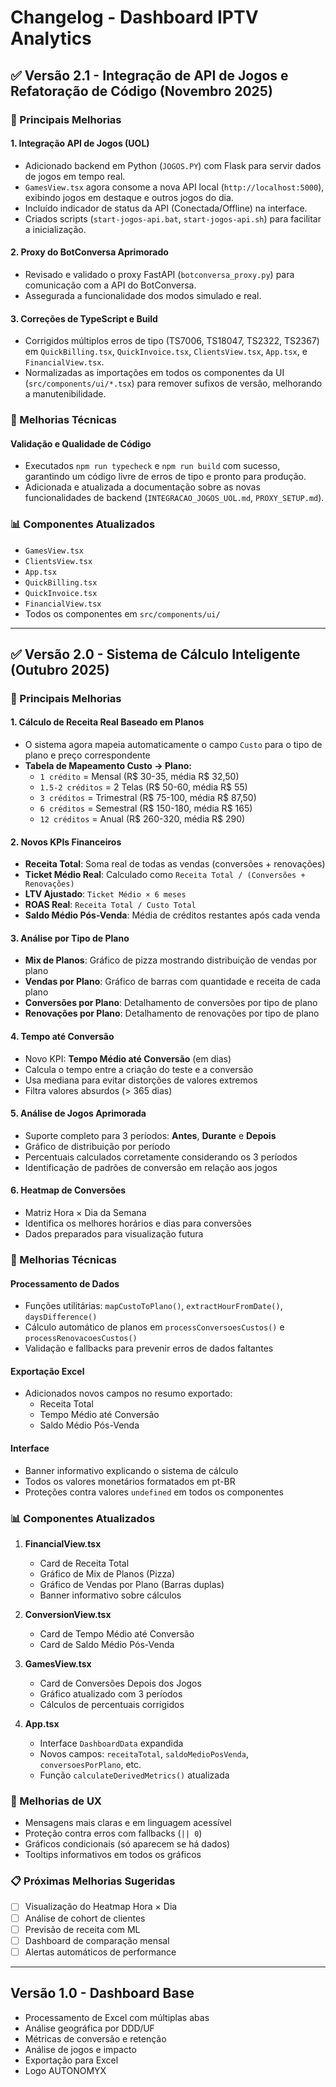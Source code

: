 # Changelog - Dashboard IPTV Analytics

## ✅ Versão 2.1 - Integração de API de Jogos e Refatoração de Código (Novembro 2025)

### 🎯 Principais Melhorias

#### 1. **Integração API de Jogos (UOL)**
- Adicionado backend em Python (`JOGOS.PY`) com Flask para servir dados de jogos em tempo real.
- `GamesView.tsx` agora consome a nova API local (`http://localhost:5000`), exibindo jogos em destaque e outros jogos do dia.
- Incluído indicador de status da API (Conectada/Offline) na interface.
- Criados scripts (`start-jogos-api.bat`, `start-jogos-api.sh`) para facilitar a inicialização.

#### 2. **Proxy do BotConversa Aprimorado**
- Revisado e validado o proxy FastAPI (`botconversa_proxy.py`) para comunicação com a API do BotConversa.
- Assegurada a funcionalidade dos modos simulado e real.

#### 3. **Correções de TypeScript e Build**
- Corrigidos múltiplos erros de tipo (TS7006, TS18047, TS2322, TS2367) em `QuickBilling.tsx`, `QuickInvoice.tsx`, `ClientsView.tsx`, `App.tsx`, e `FinancialView.tsx`.
- Normalizadas as importações em todos os componentes da UI (`src/components/ui/*.tsx`) para remover sufixos de versão, melhorando a manutenibilidade.

### 🔧 Melhorias Técnicas

#### Validação e Qualidade de Código
- Executados `npm run typecheck` e `npm run build` com sucesso, garantindo um código livre de erros de tipo e pronto para produção.
- Adicionada e atualizada a documentação sobre as novas funcionalidades de backend (`INTEGRACAO_JOGOS_UOL.md`, `PROXY_SETUP.md`).

### 📊 Componentes Atualizados
- `GamesView.tsx`
- `ClientsView.tsx`
- `App.tsx`
- `QuickBilling.tsx`
- `QuickInvoice.tsx`
- `FinancialView.tsx`
- Todos os componentes em `src/components/ui/`

---

## ✅ Versão 2.0 - Sistema de Cálculo Inteligente (Outubro 2025)

### 🎯 Principais Melhorias

#### 1. **Cálculo de Receita Real Baseado em Planos**
- O sistema agora mapeia automaticamente o campo `Custo` para o tipo de plano e preço correspondente
- **Tabela de Mapeamento Custo → Plano:**
  - `1 crédito` = Mensal (R$ 30-35, média R$ 32,50)
  - `1.5-2 créditos` = 2 Telas (R$ 50-60, média R$ 55)
  - `3 créditos` = Trimestral (R$ 75-100, média R$ 87,50)
  - `6 créditos` = Semestral (R$ 150-180, média R$ 165)
  - `12 créditos` = Anual (R$ 260-320, média R$ 290)

#### 2. **Novos KPIs Financeiros**
- **Receita Total**: Soma real de todas as vendas (conversões + renovações)
- **Ticket Médio Real**: Calculado como `Receita Total / (Conversões + Renovações)`
- **LTV Ajustado**: `Ticket Médio × 6 meses`
- **ROAS Real**: `Receita Total / Custo Total`
- **Saldo Médio Pós-Venda**: Média de créditos restantes após cada venda

#### 3. **Análise por Tipo de Plano**
- **Mix de Planos**: Gráfico de pizza mostrando distribuição de vendas por plano
- **Vendas por Plano**: Gráfico de barras com quantidade e receita de cada plano
- **Conversões por Plano**: Detalhamento de conversões por tipo de plano
- **Renovações por Plano**: Detalhamento de renovações por tipo de plano

#### 4. **Tempo até Conversão**
- Novo KPI: **Tempo Médio até Conversão** (em dias)
- Calcula o tempo entre a criação do teste e a conversão
- Usa mediana para evitar distorções de valores extremos
- Filtra valores absurdos (> 365 dias)

#### 5. **Análise de Jogos Aprimorada**
- Suporte completo para 3 períodos: **Antes**, **Durante** e **Depois**
- Gráfico de distribuição por período
- Percentuais calculados corretamente considerando os 3 períodos
- Identificação de padrões de conversão em relação aos jogos

#### 6. **Heatmap de Conversões**
- Matriz Hora × Dia da Semana
- Identifica os melhores horários e dias para conversões
- Dados preparados para visualização futura

### 🔧 Melhorias Técnicas

#### Processamento de Dados
- Funções utilitárias: `mapCustoToPlano()`, `extractHourFromDate()`, `daysDifference()`
- Cálculo automático de planos em `processConversoesCustos()` e `processRenovacoesCustos()`
- Validação e fallbacks para prevenir erros de dados faltantes

#### Exportação Excel
- Adicionados novos campos no resumo exportado:
  - Receita Total
  - Tempo Médio até Conversão
  - Saldo Médio Pós-Venda

#### Interface
- Banner informativo explicando o sistema de cálculo
- Todos os valores monetários formatados em pt-BR
- Proteções contra valores `undefined` em todos os componentes

### 📊 Componentes Atualizados

1. **FinancialView.tsx**
   - Card de Receita Total
   - Gráfico de Mix de Planos (Pizza)
   - Gráfico de Vendas por Plano (Barras duplas)
   - Banner informativo sobre cálculos

2. **ConversionView.tsx**
   - Card de Tempo Médio até Conversão
   - Card de Saldo Médio Pós-Venda

3. **GamesView.tsx**
   - Card de Conversões Depois dos Jogos
   - Gráfico atualizado com 3 períodos
   - Cálculos de percentuais corrigidos

4. **App.tsx**
   - Interface `DashboardData` expandida
   - Novos campos: `receitaTotal`, `saldoMedioPosVenda`, `conversoesPorPlano`, etc.
   - Função `calculateDerivedMetrics()` atualizada

### 🎨 Melhorias de UX

- Mensagens mais claras e em linguagem acessível
- Proteção contra erros com fallbacks (`|| 0`)
- Gráficos condicionais (só aparecem se há dados)
- Tooltips informativos em todos os gráficos

### 📋 Próximas Melhorias Sugeridas

- [ ] Visualização do Heatmap Hora × Dia
- [ ] Análise de cohort de clientes
- [ ] Previsão de receita com ML
- [ ] Dashboard de comparação mensal
- [ ] Alertas automáticos de performance

---

## Versão 1.0 - Dashboard Base

- Processamento de Excel com múltiplas abas
- Análise geográfica por DDD/UF
- Métricas de conversão e retenção
- Análise de jogos e impacto
- Exportação para Excel
- Logo AUTONOMYX
